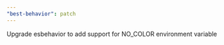 ```yaml
---
"best-behavior": patch
---
```


Upgrade esbehavior to add support for NO_COLOR environment variable
